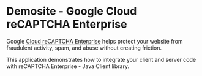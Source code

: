 # Demosite - Google Cloud reCAPTCHA Enterprise

Google [Cloud reCAPTCHA Enterprise](https://cloud.google.com/recaptcha-enterprise) helps protect your website from fraudulent activity, spam, and abuse without creating friction.

This application demonstrates how to integrate your client and server code with reCAPTCHA Enterprise - Java Client library.


